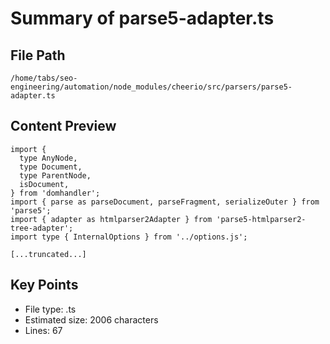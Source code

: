 # Summary of parse5-adapter.ts
  
## File Path
`/home/tabs/seo-engineering/automation/node_modules/cheerio/src/parsers/parse5-adapter.ts`

## Content Preview
```
import {
  type AnyNode,
  type Document,
  type ParentNode,
  isDocument,
} from 'domhandler';
import { parse as parseDocument, parseFragment, serializeOuter } from 'parse5';
import { adapter as htmlparser2Adapter } from 'parse5-htmlparser2-tree-adapter';
import type { InternalOptions } from '../options.js';

[...truncated...]
```

## Key Points
- File type: .ts
- Estimated size: 2006 characters
- Lines: 67
